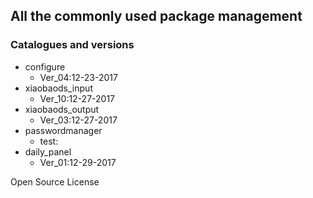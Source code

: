 ## All the commonly used package management

### Catalogues and versions
- configure
    - Ver_04:12-23-2017
- xiaobaods_input
    - Ver_10:12-27-2017
- xiaobaods_output
    - Ver_03:12-27-2017
- passwordmanager
    - test:
- daily_panel
    - Ver_01:12-29-2017

Open Source License
